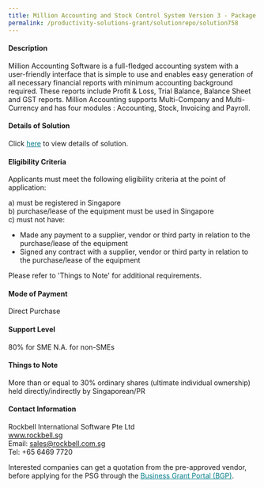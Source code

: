 ```yaml
---
title: Million Accounting and Stock Control System Version 3 - Package (5 Users with Peppol Ready Mobile Application Access)
permalink: /productivity-solutions-grant/solutionrepo/solution758
---
```


#### Description

Million Accounting Software is a full-fledged accounting system with a user-friendly interface that is simple to use and enables easy generation of all necessary financial reports with minimum accounting background required. These reports include Profit & Loss, Trial Balance, Balance Sheet and GST reports. Million Accounting supports Multi-Company and Multi-Currency and has four modules : Accounting, Stock, Invoicing and Payroll.


#### Details of Solution

Click <a href='https://gb-assist-staging.netlify.app/images/psg/Rockbell-Million_Annex_3_CR_wef_13April_2020_Part_5.pdf' style='color:#037e8a'>here</a> to view details of solution.

#### Eligibility Criteria

Applicants must meet the following eligibility criteria at the point of application:

a) must be registered in Singapore <br>
b) purchase/lease of the equipment must be used in Singapore <br>
c) must not have:
- Made any payment to a supplier, vendor or third party in relation to the purchase/lease of the equipment
- Signed any contract with a supplier, vendor or third party in relation to the purchase/lease of the equipment

Please refer to 'Things to Note' for additional requirements.

#### Mode of Payment
Direct Purchase

#### Support Level
80% for SME
N.A. for non-SMEs <br>

#### Things to Note
More than or equal to 30% ordinary shares (ultimate individual ownership) held directly/indirectly by Singaporean/PR

#### Contact Information
Rockbell International Software Pte Ltd<br>www.rockbell.sg<br>Email: sales@rockbell.com.sg<br>Tel: +65 6469 7720

Interested companies can get a quotation from the pre-approved vendor, before applying for the PSG through the <a target='_blank' style='color:#037e8a' href='https://www.businessgrants.gov.sg/'>Business Grant Portal (BGP)</a>.
